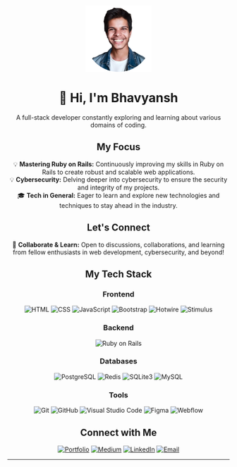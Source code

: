 <div align="center">

<img src="./assets/Profile Photo.png" alt="Bhavyansh's Profile Photo" width="150px">

# 👋 Hi, I'm Bhavyansh
A full-stack developer constantly exploring and learning about various domains of coding.

## My Focus
 💡 **Mastering Ruby on Rails:** Continuously improving my skills in Ruby on Rails to create robust and scalable web applications.<br>
 💡 **Cybersecurity:** Delving deeper into cybersecurity to ensure the security and integrity of my projects.<br>
 🎓 **Tech in General:** Eager to learn and explore new technologies and techniques to stay ahead in the industry.

## Let's Connect
🌱 **Collaborate & Learn:** Open to discussions, collaborations, and learning from fellow enthusiasts in web development, cybersecurity, and beyond!

## My Tech Stack
<p>

### Frontend
  ![HTML](https://img.shields.io/badge/-HTML-E34F26?style=flat&logo=html5&logoColor=white)
  ![CSS](https://img.shields.io/badge/-CSS-1572B6?style=flat&logo=css3&logoColor=white)
  ![JavaScript](https://img.shields.io/badge/-JavaScript-F7DF1E?style=flat&logo=javascript&logoColor=black)
  ![Bootstrap](https://img.shields.io/badge/-Bootstrap-563D7C?style=flat&logo=bootstrap&logoColor=white)
  ![Hotwire](https://img.shields.io/badge/-Hotwire-333333?style=flat&logo=hotwire&logoColor=white)
  ![Stimulus](https://img.shields.io/badge/-Stimulus-333333?style=flat&logo=stimulus&logoColor=white)

### Backend
 ![Ruby on Rails](https://img.shields.io/badge/-Ruby_on_Rails-CC0000?style=flat&logo=rubyonrails&logoColor=white)

### Databases
  ![PostgreSQL](https://img.shields.io/badge/-PostgreSQL-336791?style=flat&logo=postgresql&logoColor=white)
  ![Redis](https://img.shields.io/badge/-Redis-333333?style=flat&logo=redis&logoColor=white)
  ![SQLite3](https://img.shields.io/badge/-SQLite3-003B57?style=flat&logo=sqlite&logoColor=white)
  ![MySQL](https://img.shields.io/badge/-MySQL-4479A1?style=flat&logo=mysql&logoColor=white)

### Tools
  ![Git](https://img.shields.io/badge/-Git-F05032?style=flat&logo=git&logoColor=white)
  ![GitHub](https://img.shields.io/badge/-GitHub-181717?style=flat&logo=github&logoColor=white)
  ![Visual Studio Code](https://img.shields.io/badge/-Visual_Studio_Code-007ACC?style=flat&logo=visual-studio-code&logoColor=white)
  ![Figma](https://img.shields.io/badge/-Figma-F24E1E?style=flat&logo=figma&logoColor=white)
  ![Webflow](https://img.shields.io/badge/-Webflow-4353FF?style=flat&logo=webflow&logoColor=white)

</p>

## Connect with Me
<p>
  <a href="https://diversepixel.com"><img alt="Portfolio" src="https://img.shields.io/badge/Portfolio-diversepixel.com-blue?style=flat-square&logo=google-chrome&logoColor=white"></a>
  <a href="https://diversepixel.medium.com/"><img alt="Medium" src="https://img.shields.io/badge/Medium-diversepixel-blue?style=flat-square&logo=medium&logoColor=white"></a>
  <a href="https://www.linkedin.com/in/bhavyansh001/"><img alt="LinkedIn" src="https://img.shields.io/badge/LinkedIn-Bhavyansh%20Yadav-blue?style=flat-square&logo=linkedin&logoColor=white"></a>
  <a href="mailto:bhavyansh001@gmail.com"><img alt="Email" src="https://img.shields.io/badge/Email-bhavyansh001@gmail.com-blue?style=flat-square&logo=gmail&logoColor=white"></a>
</p>

<hr>
</div>

